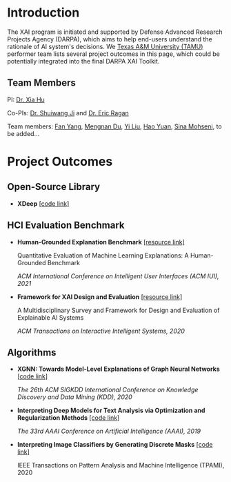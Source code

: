 # Introduction 
The XAI program is initiated and supported by Defense Advanced Research Projects Agency (DARPA), which aims to help end-users understand the rationale of AI system's decisions. We [Texas A&M University (TAMU)](https://www.tamu.edu/) performer team lists several project outcomes in this page, which could be potentially integrated into the final DARPA XAI Toolkit.

## Team Members 
PI: [Dr. Xia Hu](https://people.engr.tamu.edu/xiahu/index.html)

Co-PIs: [Dr. Shuiwang Ji](http://people.tamu.edu/~sji/) and [Dr. Eric Ragan](https://www.cise.ufl.edu/~eragan/)

Team members: [Fan Yang](http://people.tamu.edu/~nacoyang/), [Mengnan Du](https://mengnandu.com/), [Yi Liu](http://people.tamu.edu/~yiliu/), [Hao Yuan](https://sites.google.com/site/hyuanustc), [Sina Mohseni](http://people.tamu.edu/~sina.mohseni/), to be added...  



# Project Outcomes

## Open-Source Library

- **XDeep** [[code link]](https://github.com/datamllab/xdeep)

## HCI Evaluation Benchmark

- **Human-Grounded Explanation Benchmark** [[resource link]](https://github.com/SinaMohseni/ML-Interpretability-Evaluation-Benchmark)

  Quantitative Evaluation of Machine Learning Explanations: A Human-Grounded Benchmark
  
  *ACM International Conference on Intelligent User Interfaces (ACM IUI), 2021* 
  
- **Framework for XAI Design and Evaluation** [[resource link]](https://github.com/SinaMohseni/Awesome-XAI-Evaluation)

  A Multidisciplinary Survey and Framework for Design and Evaluation of Explainable AI Systems
  
  *ACM Transactions on Interactive Intelligent Systems, 2020* 

## Algorithms

- **XGNN: Towards Model-Level Explanations of Graph Neural Networks** [[code link]](https://github.com/divelab/DIG/tree/main/dig/xgraph/XGNN) 

  *The 26th ACM SIGKDD International Conference on Knowledge Discovery and Data Mining (KDD), 2020* 
  

- **Interpreting Deep Models for Text Analysis via Optimization and Regularization Methods** [[code link]](https://github.com/Nate1874/text_vis) 

  *The 33rd AAAI Conference on Artificial Intelligence (AAAI), 2019* 


- **Interpreting Image Classifiers by Generating Discrete Masks** [[code link]](https://github.com/Nate1874/image_explain) 

  IEEE Transactions on Pattern Analysis and Machine Intelligence (TPAMI), 2020 
